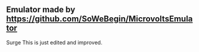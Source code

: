 ## Emulator made by https://github.com/SoWeBegin/MicrovoltsEmulator
Surge
This is just edited and improved.
